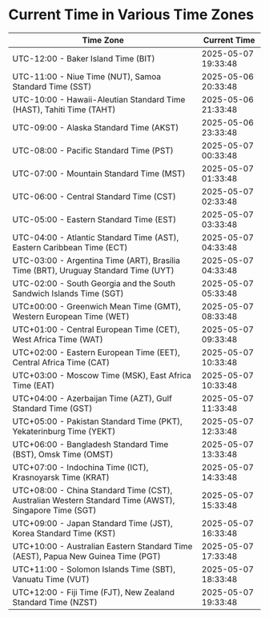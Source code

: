 # Current Time in Various Time Zones

| Time Zone | Current Time |
|-----------|--------------|
| UTC-12:00 - Baker Island Time (BIT) | 2025-05-07 19:33:48 |
| UTC-11:00 - Niue Time (NUT), Samoa Standard Time (SST) | 2025-05-06 20:33:48 |
| UTC-10:00 - Hawaii-Aleutian Standard Time (HAST), Tahiti Time (TAHT) | 2025-05-06 21:33:48 |
| UTC-09:00 - Alaska Standard Time (AKST) | 2025-05-06 23:33:48 |
| UTC-08:00 - Pacific Standard Time (PST) | 2025-05-07 00:33:48 |
| UTC-07:00 - Mountain Standard Time (MST) | 2025-05-07 01:33:48 |
| UTC-06:00 - Central Standard Time (CST) | 2025-05-07 02:33:48 |
| UTC-05:00 - Eastern Standard Time (EST) | 2025-05-07 03:33:48 |
| UTC-04:00 - Atlantic Standard Time (AST), Eastern Caribbean Time (ECT) | 2025-05-07 04:33:48 |
| UTC-03:00 - Argentina Time (ART), Brasília Time (BRT), Uruguay Standard Time (UYT) | 2025-05-07 04:33:48 |
| UTC-02:00 - South Georgia and the South Sandwich Islands Time (SGT) | 2025-05-07 05:33:48 |
| UTC±00:00 - Greenwich Mean Time (GMT), Western European Time (WET) | 2025-05-07 08:33:48 |
| UTC+01:00 - Central European Time (CET), West Africa Time (WAT) | 2025-05-07 09:33:48 |
| UTC+02:00 - Eastern European Time (EET), Central Africa Time (CAT) | 2025-05-07 10:33:48 |
| UTC+03:00 - Moscow Time (MSK), East Africa Time (EAT) | 2025-05-07 10:33:48 |
| UTC+04:00 - Azerbaijan Time (AZT), Gulf Standard Time (GST) | 2025-05-07 11:33:48 |
| UTC+05:00 - Pakistan Standard Time (PKT), Yekaterinburg Time (YEKT) | 2025-05-07 12:33:48 |
| UTC+06:00 - Bangladesh Standard Time (BST), Omsk Time (OMST) | 2025-05-07 13:33:48 |
| UTC+07:00 - Indochina Time (ICT), Krasnoyarsk Time (KRAT) | 2025-05-07 14:33:48 |
| UTC+08:00 - China Standard Time (CST), Australian Western Standard Time (AWST), Singapore Time (SGT) | 2025-05-07 15:33:48 |
| UTC+09:00 - Japan Standard Time (JST), Korea Standard Time (KST) | 2025-05-07 16:33:48 |
| UTC+10:00 - Australian Eastern Standard Time (AEST), Papua New Guinea Time (PGT) | 2025-05-07 17:33:48 |
| UTC+11:00 - Solomon Islands Time (SBT), Vanuatu Time (VUT) | 2025-05-07 18:33:48 |
| UTC+12:00 - Fiji Time (FJT), New Zealand Standard Time (NZST) | 2025-05-07 19:33:48 |
